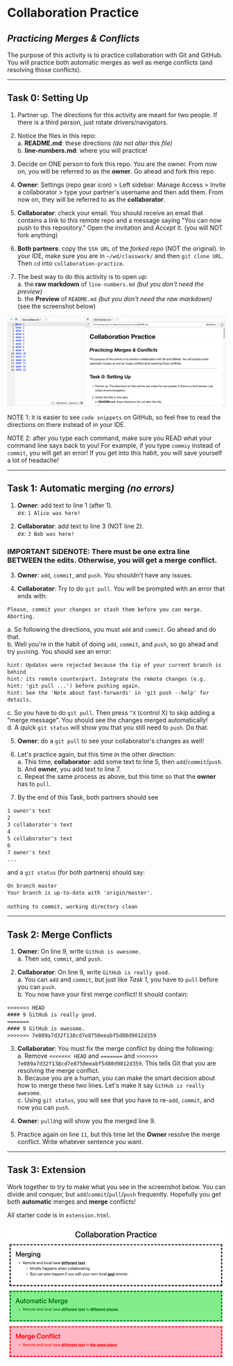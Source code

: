 # Collaboration Practice
## _Practicing Merges & Conflicts_

The purpose of this activity is to practice collaboration with Git and GitHub.  You will practice both automatic merges as well as merge conflicts (and resolving those conflicts).

---

## Task 0: Setting Up

1. Partner up. The directions for this activity are meant for two people. If there is a third person, just rotate drivers/navigators.

2. Notice the files in this repo:  
  a. **README.md**: these directions _(do not alter this file)_  
  b. **line-numbers.md**: where you will practice!

3. Decide on ONE person to fork this repo. You are the owner. From now on, you will be referred to as the **owner**. Go ahead and fork this repo.

4. **Owner**: Settings (repo gear icon) > Left sidebar: Manage Access > Invite a collaborator > type your partner's username and then add them. From now on, they will be referred to as the **collaborator**.

5. **Collaborator**: check your email. You should receive an email that contains a link to this remote repo and a message saying "You can now push to this repository." Open the invitation and _Accept_ it. (you will NOT fork anything)

6. **Both partners**: copy the `SSH URL` of the _forked repo_ (NOT the original). In your IDE, make sure you are in `~/wd/classwork/` and then `git clone URL`.  Then `cd` into `collaboration-practice`.  

7. The best way to do this activity is to open up:  
  a. the **raw markdown** of `line-numbers.md` _(but you don't need the preview)_  
  b. the **Preview** of `README.md` _(but you don't need the raw markdown)_  
  (see the screenshot below)

<img src="workspace.png">

NOTE 1: it is easier to see `code snippets` on GitHub, so feel free to read the directions on there instead of in your IDE.  

NOTE 2: after you type each command, make sure you READ what your command line says back to you!  For example, if you type `commiy` instead of `commit`, you will get an error!  If you get into this habit, you will save yourself a lot of headache!

---

## Task 1: Automatic merging _(no errors)_

1. **Owner**: add text to line 1 (after 1).  
_ex:_ `1 Alice was here!`  

2. **Collaborator**: add text to line 3 (NOT line 2).  
_ex:_ `3 Bob was here!`  
### IMPORTANT SIDENOTE: There must be one extra line BETWEEN the edits.  Otherwise, you will get a merge conflict.  

3. **Owner**: `add`, `commit`, and `push`. You shouldn't have any issues.  

4. **Collaborator**: Try to do `git pull`. You will be prompted with an error that ends with:  
```
Please, commit your changes or stash them before you can merge. 
Aborting.  
```  
  a.  So following the directions, you must `add` and `commit`. Go ahead and do that.  
  b.  Well you're in the habit of doing `add`, `commit`, and `push`, so go ahead and try `push`ing. You should see an error:  
```  
hint: Updates were rejected because the tip of your current branch is behind
hint: its remote counterpart. Integrate the remote changes (e.g.
hint: 'git pull ...') before pushing again.
hint: See the 'Note about fast-forwards' in 'git push --help' for details.
```  
  c. So you have to do `git pull`. Then press `^X` (control X) to skip adding a "merge message". You should see the changes merged automatically!  
  d. A quick `git status` will show you that you still need to `push`. Do that.  

5. **Owner**: do a `git pull` to see your collaborator's changes as well!  

6. Let's practice again, but this time in the other direction:  
  a. This time, **collaborator**: add some text to line 5, then `add`/`commit`/`push`.  
  b. And **owner**, you add text to line 7.  
  c. Repeat the same process as above, but this time so that the **owner** has to `pull`.  

7. By the end of this Task, both partners should see

```
1 owner's text
2
3 collaborator's text
4
5 collaborator's text
6
7 owner's text
...
```  

and a `git status` (for both partners) should say:

```
On branch master
Your branch is up-to-date with 'origin/master'.

nothing to commit, working directory clean
```  

---

## Task 2: Merge Conflicts

1. **Owner**: On line 9, write `GitHub is awesome.`  
  a. Then `add`, `commit`, and `push`.

2. **Collaborator**: On line 9, write `GitHub is really good.`  
  a. You can `add` and `commit`, but just like _Task 1_, you have to `pull` before you can `push`.    
  b. You now have your first merge conflict! It should contain:  
```
<<<<<<< HEAD
#### 9 GitHub is really good.
=======
#### 9 GitHub is awesome.
>>>>>>> 7e089a7d32f138cd7e8750eeabf5d80d9812d359
```

3. **Collaborator**: You must fix the merge conflict by doing the following:  
  a. Remove `<<<<<<< HEAD` and `=======` and `>>>>>>> 7e089a7d32f138cd7e8750eeabf5d80d9812d359`. This tells Git that you are resolving the merge conflict.  
  b. Because you are a human, you can make the smart decision about how to merge these two lines. Let's make it say `GitHub is really awesome`.  
  c. Using `git status`, you will see that you have to re-`add`, `commit`, and now you can `push`.

4. **Owner**: `pull`ing will show you the merged line 9.

5. Practice again on line `11`, but this time let the **Owner** resolve the merge conflict. Write whatever sentence you want.

---

## Task 3: Extension

Work together to try to make what you see in the screenshot below. You can divide and conquer, but `add`/`commit`/`pull`/`push` frequently. Hopefully you get both **automatic** merges and **merge** conflicts!

All starter code is in `extension.html`.

<img src="extension.png">
